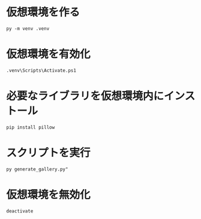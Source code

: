 # 仮想環境を作る
```py -m venv .venv```
# 仮想環境を有効化
```.venv\Scripts\Activate.ps1```
# 必要なライブラリを仮想環境内にインストール
```pip install pillow```
# スクリプトを実行
```
py generate_gallery.py"
```
# 仮想環境を無効化
```deactivate```